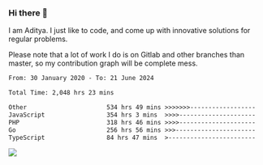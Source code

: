 ### Hi there 👋

I am Aditya. I just like to code, and come up with innovative solutions for regular problems.

Please note that a lot of work I do is on Gitlab and other branches than master, so my contribution graph will be complete mess.

<!--START_SECTION:waka-->

```txt
From: 30 January 2020 - To: 21 June 2024

Total Time: 2,048 hrs 23 mins

Other                      534 hrs 49 mins >>>>>>>------------------   26.11 %
JavaScript                 354 hrs 3 mins  >>>>---------------------   17.28 %
PHP                        318 hrs 46 mins >>>>---------------------   15.56 %
Go                         256 hrs 56 mins >>>----------------------   12.54 %
TypeScript                 84 hrs 47 mins  >------------------------   04.14 %
```

<!--END_SECTION:waka-->

![](https://komarev.com/ghpvc/?username=BrainBuzzer)
